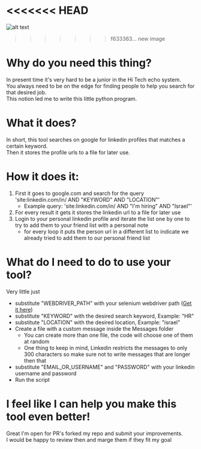 <<<<<<< HEAD
=======
![alt text](https://imgur.com/cz6wGC1.png)

>>>>>>> f633363... new image
# Why do you need this thing?
In present time it's very hard to be a junior in the Hi Tech echo system.   
You always need to be on the edge for finding people to help you search for that desired job.  
This notion led me to write this little python program.

# What it does?
In short, this tool searches on google for linkedin profiles that matches a certain keyword.  
Then it stores the profile urls to a file for later use. 

# How it does it:
1. First it goes to google.com and search for the query 'site:linkedin.com/in/ AND "KEYWORD" AND "LOCATION"'
    * Example query: 'site:linkedin.com/in/ AND "I\'m hiring" AND "Israel"'
2. For every result it gets it stores the linkedin url to a file for later use 
3. Login to your personal linkedin profile and iterate the list one by one to try to add them to your friend list with a personal note
    * for every loop it puts the person url in a different list to indicate we already tried to add them to our personal friend list
    
# What do I need to do to use your tool?
Very little just 
* substitute "WEBDRIVER_PATH" with your selenium webdriver path   (<a href="https://www.selenium.dev/downloads/#browsersExpand" target="_blank">Get it here</a>)
* substitute "KEYWORD" with the desired search keyword, Example: "HR"
* substitute "LOCATION" with the desired location, Example: "israel"
* Create a file with a custom message inside the Messages folder
  * You can create more than one file, the code will choose one of them at random 
  * One thing to keep in mind, Linkedin restricts the messages to only 300 characters so make sure not to write messages that are longer then that  
* substitute "EMAIL_OR_USERNAME" and "PASSWORD" with your linkedin username and password
* Run the script 

# I feel like I can help you make this tool even better!
Great I'm open for PR's forked my repo and submit your improvements.  
I would be happy to review then and marge them if they fit my goal 

